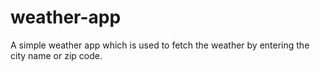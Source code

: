 # weather-app
A simple weather app which is used to fetch the weather by entering the city name or zip code.
